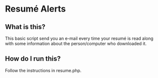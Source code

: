 Resumé Alerts
=============

What is this?
-------------
This basic script send you an e-mail every time your resumé is read along with some information about the person/computer who downloaded it.

How do I run this?
----------------------
Follow the instructions in resume.php.